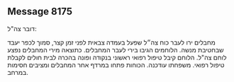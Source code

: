 ## Message 8175

דובר צה"ל:

מחבלים ירו לעבר כוח צה״ל שפעל בעמדה צבאית לפני זמן קצר, סמוך לכפר יעבד שבחטיבת מנשה. הלוחמים הגיבו בירי לעבר המחבלים. 
כתוצאה מירי המחבלים נפצע לוחם צה"ל. הלוחם קיבל טיפול רפואי ראשוני בנקודה ופונה בהכרה לבית חולים לקבלת טיפול רפואי. משפחתו עודכנה.
הכוחות פתחו במרדף אחר המחבלים ומציבים חסימות במרחב.

